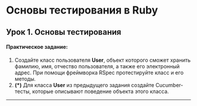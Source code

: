# Основы тестирования в Ruby
## Урок 1. Основы тестирования
#### Практическое задание:
1. Создайте класс пользователя **User**, объект которого сможет хранить фамилию, имя, отчество
пользователя, а также его электронный адрес. При помощи фреймворка RSpec протестируйте
класс и его методы.
2. **(*)** Для класса **User** из предыдущего задания создайте Cucumber-тесты, которые описывают
поведение объекта этого класса.
***
